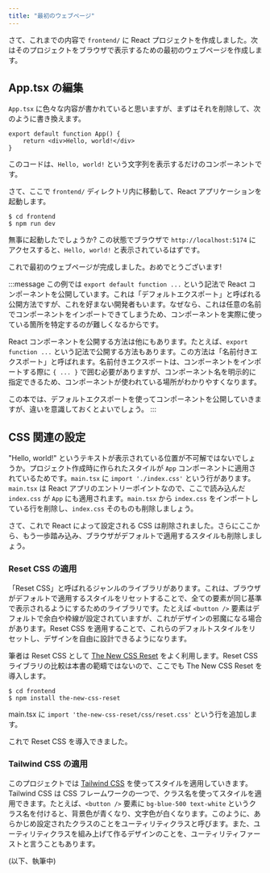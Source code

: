 ```yaml
---
title: "最初のウェブページ"
---
```


さて、これまでの内容で `frontend/` に React プロジェクトを作成しました。次はそのプロジェクトをブラウザで表示するための最初のウェブページを作成します。

## App.tsx の編集

`App.tsx` に色々な内容が書かれていると思いますが、まずはそれを削除して、次のように書き換えます。

```tsx
export default function App() {
    return <div>Hello, world!</div>
}
```

このコードは、`Hello, world!` という文字列を表示するだけのコンポーネントです。

さて、ここで `frontend/` ディレクトリ内に移動して、React アプリケーションを起動します。

```shell
$ cd frontend
$ npm run dev
```

無事に起動したでしょうか? この状態でブラウザで `http://localhost:5174` にアクセスすると、`Hello, world!` と表示されているはずです。

これで最初のウェブページが完成しました。おめでとうございます!

:::message
この例では `export default function ...` という記法で React コンポーネントを公開しています。これは「デフォルトエクスポート」と呼ばれる公開方法ですが、これを好まない開発者もいます。なぜなら、これは任意の名前でコンポーネントをインポートできてしまうため、コンポーネントを実際に使っている箇所を特定するのが難しくなるからです。

React コンポーネントを公開する方法は他にもあります。たとえば、`export function ...` という記法で公開する方法もあります。この方法は「名前付きエクスポート」と呼ばれます。名前付きエクスポートは、コンポーネントをインポートする際に `{ ... }` で囲む必要がありますが、コンポーネント名を明示的に指定できるため、コンポーネントが使われている場所がわかりやすくなります。

この本では、デフォルトエクスポートを使ってコンポーネントを公開していきますが、違いを意識しておくとよいでしょう。
:::

## CSS 関連の設定

"Hello, world!" というテキストが表示されている位置が不可解ではないでしょうか。プロジェクト作成時に作られたスタイルが `App` コンポーネントに適用されているためです。`main.tsx` に `import './index.css'` という行があります。`main.tsx` は React アプリのエントリーポイントなので、ここで読み込んだ `index.css` が `App` にも適用されます。`main.tsx` から `index.css` をインポートしている行を削除し、`index.css` そのものも削除しましょう。

さて、これで React によって設定される CSS は削除されました。さらにここから、もう一歩踏み込み、ブラウザがデフォルトで適用するスタイルも削除しましょう。

### Reset CSS の適用

「Reset CSS」と呼ばれるジャンルのライブラリがあります。これは、ブラウザがデフォルトで適用するスタイルをリセットすることで、全ての要素が同じ基準で表示されるようにするためのライブラリです。たとえば `<button />` 要素はデフォルトで余白や枠線が設定されていますが、これがデザインの邪魔になる場合があります。Reset CSS を適用することで、これらのデフォルトスタイルをリセットし、デザインを自由に設計できるようになります。

筆者は Reset CSS として [The New CSS Reset](https://github.com/elad2412/the-new-css-reset) をよく利用します。Reset CSS ライブラリの比較は本書の範疇ではないので、ここでも The New CSS Reset を導入します。

```shell
$ cd frontend
$ npm install the-new-css-reset
```

main.tsx に `import 'the-new-css-reset/css/reset.css'` という行を追加します。

これで Reset CSS を導入できました。

### Tailwind CSS の適用

このプロジェクトでは [Tailwind CSS](https://tailwindcss.com) を使ってスタイルを適用していきます。Tailwind CSS は CSS フレームワークの一つで、クラス名を使ってスタイルを適用できます。たとえば、`<button />` 要素に `bg-blue-500 text-white` というクラス名を付けると、背景色が青くなり、文字色が白くなります。このように、あらかじめ設定されたクラスのことをユーティリティクラスと呼びます。また、ユーティリティクラスを組み上げて作るデザインのことを、ユーティリティファーストと言うこともあります。

(以下、執筆中)

